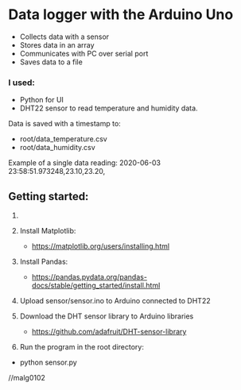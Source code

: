# Data logger with the Arduino Uno

- Collects data with a sensor
- Stores data in an array 
- Communicates with PC over serial port
- Saves data to a file

### I used:
- Python for UI 
- DHT22 sensor to read temperature and humidity data.

Data is saved with a timestamp to:
- root/data_temperature.csv 
- root/data_humidity.csv

Example of a single data reading: 2020-06-03 23:58:51.973248,23.10,23.20,

## Getting started:
1.
1. Install Matplotlib:
    - https://matplotlib.org/users/installing.html

2. Install Pandas:
    - https://pandas.pydata.org/pandas-docs/stable/getting_started/install.html

3. Upload sensor/sensor.ino to Arduino connected to DHT22

4. Download the DHT sensor library to Arduino libraries
    - https://github.com/adafruit/DHT-sensor-library

5. Run the program in the root directory: 
- python sensor.py

//malg0102